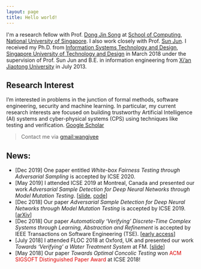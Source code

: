 ```yaml
---
layout: page
title: Hello world!
---
```


I'm a research fellow with Prof. [Dong Jin Song](https://www.comp.nus.edu.sg/~dongjs/) at [School of Computing](https://www.comp.nus.edu.sg/), [National University of Singapore](http://www.nus.edu.sg/). I also work closely with Prof. [Sun Jun](https://sunjun.site/). I received my Ph.D. from [Information Systems Technology and Design](https://istd.sutd.edu.sg/), [Singapore University of Technology and Design](https://www.sutd.edu.sg/) in March 2018 under the supervision of Prof. Sun Jun and B.E. in information engineering from [Xi’an Jiaotong University](http://www.xjtu.edu.cn/) in July 2013.  

## Research Interest

I’m interested in problems in the junction of formal methods, software engineering, security and machine learning. In particular, my current research interests are focused on building trustworthy Artificial Intelligence (AI) systems and cyber-physical systems (CPS) using techniques like testing and verification. [Google Scholar](https://scholar.google.com.sg/citations?user=GjkTuMQAAAAJ&hl=en)

> Contact me via [gmail:wangjyee](mailto:wangjyee@gmail.com)


## News:

<!-- - [Apr 2020] I will join [Zhejiang University](http://www.zju.edu.cn/) as an assistant professor this summer. -->
- [Dec 2019] One paper entitled *White-box Fairness Testing through Adversarial Sampling* is accepted by ICSE 2020.
- [May 2019] I attended ICSE 2019 at Montreal, Canada and presented our work *Adversarial Sample Detection for Deep Neural Networks through Model Mutation Testing*. [[slide](https://github.com/wang-jingyi/myslides/blob/master/ICSE19/icse19-slide.pdf), [code](https://github.com/dgl-prc/m_testing_adversatial_sample)]
- [Dec 2018] Our paper *Adversarial Sample Detection for Deep Neural Networks through Model Mutation Testing* is accepted by ICSE 2019. [[arXiv](https://arxiv.org/abs/1812.05793)]
- [Dec 2018] Our paper *Automatically ‘Verifying’ Discrete-Time Complex Systems through Learning, Abstraction and Refinement* is accepted by IEEE Transactions on Software Engineering (TSE). [[early access](https://ieeexplore.ieee.org/abstract/document/8576657)]
- [July 2018] I attended FLOC 2018 at Oxford, UK and presented our work *Towards ‘Verifying’ a Water Treatment System* at FM. [[slide](https://github.com/wang-jingyi/myslides/tree/master/FM18)]
- [May 2018] Our paper *Towards Optimal Concolic Testing* won <font color="#dd0000">ACM SIGSOFT Distinguished Paper Award</font> at ICSE 2018!
